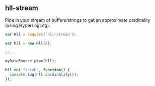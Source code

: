 ## hll-stream

Pipe in your stream of buffers/strings to get an approximate cardinality (using HyperLogLog).

```javascript
var Hll = require('hll-stream');

var hll = new Hll(8);

//...

myDataSource.pipe(hll);

hll.on('finish', function() {
  console.log(hll.cardinality());
});
```
